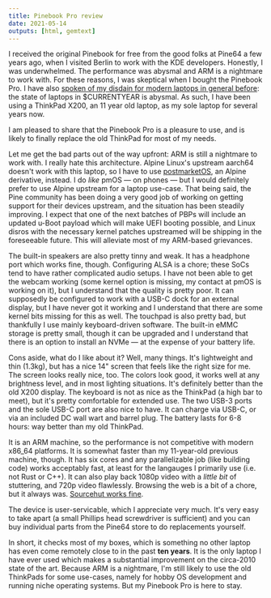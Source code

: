 ```yaml
---
title: Pinebook Pro review
date: 2021-05-14
outputs: [html, gemtext]
---
```


I received the original Pinebook for free from the good folks at Pine64 a few
years ago, when I visited Berlin to work with the KDE developers. Honestly, I
was underwhelmed. The performance was abysmal and ARM is a nightmare to work
with. For these reasons, I was skeptical when I bought the Pinebook Pro. I have
also [spoken of my disdain for modern laptops in general before][0]: the state
of laptops in $CURRENTYEAR is abysmal. As such, I have been using a ThinkPad
X200, an 11 year old laptop, as my sole laptop for several years now.

[0]: https://drewdevault.com/2020/02/18/Fucking-laptops.html

I am pleased to share that the Pinebook Pro is a pleasure to use, and is likely
to finally replace the old ThinkPad for most of my needs.

Let me get the bad parts out of the way upfront: ARM is still a nightmare to
work with. I really hate this architecture. Alpine Linux's upstream aarch64
doesn't work with this laptop, so I have to use [postmarketOS][1], an Alpine
derivative, instead. I do *like* pmOS &mdash; on phones &mdash; but I would
definitely prefer to use Alpine upstream for a laptop use-case.  That being
said, the Pine community has been doing a very good job of working on getting
support for their devices upstream, and the situation has been steadily
improving. I expect that one of the next batches of PBPs will include an updated
u-Boot payload which will make UEFI booting possible, and Linux disros with the
necessary kernel patches upstreamed will be shipping in the foreseeable future.
This will alleviate most
of my ARM-based grievances.

[1]: http://postmarketos.org

The built-in speakers are also pretty tinny and weak. It has a headphone port
which works fine, though. Configuring ALSA is a chore; these SoCs tend to have
rather complicated audio setups. I have not been able to get the webcam working
(some kernel option is missing, my contact at pmOS is working on it), but I
understand that the quality is pretty poor. It can supposedly be configured to
work with a USB-C dock for an external display, but I have never got it working
and I understand that there are some kernel bits missing for this as well. The
touchpad is also pretty bad, but thankfully I use mainly keyboard-driven
software. The built-in eMMC storage is pretty small, though it can be upgraded
and I understand that there is an option to install an NVMe &mdash; at the
expense of your battery life.

Cons aside, what do I like about it? Well, many things. It's lightweight and
thin (1.3kg), but has a nice 14" screen that feels like the right size for me.
The screen looks really nice, too. The colors look good, it works well at any
brightness level, and in most lighting situations. It's definitely better than
the old X200 display. The keyboard is not as nice as the ThinkPad (a high bar to
meet), but it's pretty comfortable for extended use. The two USB-3 ports and the
sole USB-C port are also nice to have. It can charge via USB-C, or via an
included DC wall wart and barrel plug. The battery lasts for 6-8 hours: way
better than my old ThinkPad.

It is an ARM machine, so the performance is not competitive with modern x86_64
platforms. It is somewhat faster than my 11-year-old previous machine, though.
It has six cores and any parallelizable job (like building code) works
acceptably fast, at least for the langauges I primarily use (i.e. not Rust or
C++). It can also play back 1080p video with a *little bit* of stuttering, and
720p video flawlessly. Browsing the web is a bit of a chore, but it always was.
[Sourcehut works fine][2].

[2]: https://sourcehut.org/blog/2021-05-08-sourcehut-is-the-fastest-who-cares

The device is user-servicable, which I appreciate very much. It's very easy to
take apart (a small Phillips head screwdriver is sufficient) and you can buy
individual parts from the Pine64 store to do replacements yourself.

In short, it checks most of my boxes, which is something no other laptop has
even come remotely close to in the past **ten years**. It is the only laptop I
have ever used which makes a substantial improvement on the circa-2010 state of
the art. Because ARM is a nightmare, I'm still likely to use the old ThinkPads
for some use-cases, namely for hobby OS development and running niche operating
systems. But my Pinebook Pro is here to stay.

